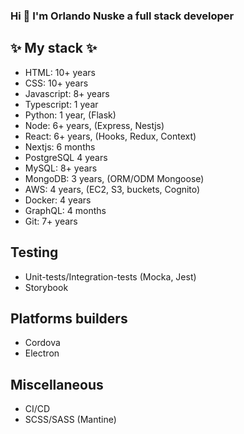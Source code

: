 ### Hi 👋 I'm Orlando Nuske a full stack developer

✨ My stack ✨
---
- HTML: 10+ years
- CSS: 10+ years
- Javascript: 8+ years
- Typescript: 1 year
- Python: 1 year, (Flask)
- Node: 6+ years, (Express, Nestjs)
- React: 6+ years, (Hooks, Redux, Context)
- Nextjs: 6 months
- PostgreSQL 4 years
- MySQL: 8+ years
- MongoDB: 3 years, (ORM/ODM Mongoose)
- AWS: 4 years, (EC2, S3, buckets, Cognito)
- Docker: 4 years
- GraphQL: 4 months
- Git: 7+ years

Testing
---
- Unit-tests/Integration-tests (Mocka, Jest)
- Storybook

Platforms builders
---
- Cordova
- Electron

Miscellaneous
---
- CI/CD
- SCSS/SASS (Mantine)




<!--
**neuronas/neuronas** is a ✨ _special_ ✨ repository because its `README.md` (this file) appears on your GitHub profile.

Here are some ideas to get you started:

- 🔭 I’m currently working on ...
- 🌱 I’m currently learning ...
- 👯 I’m looking to collaborate on ...
- 🤔 I’m looking for help with ...
- 💬 Ask me about ...
- 📫 How to reach me: ...
- 😄 Pronouns: ...
- ⚡ Fun fact: ...
-->
